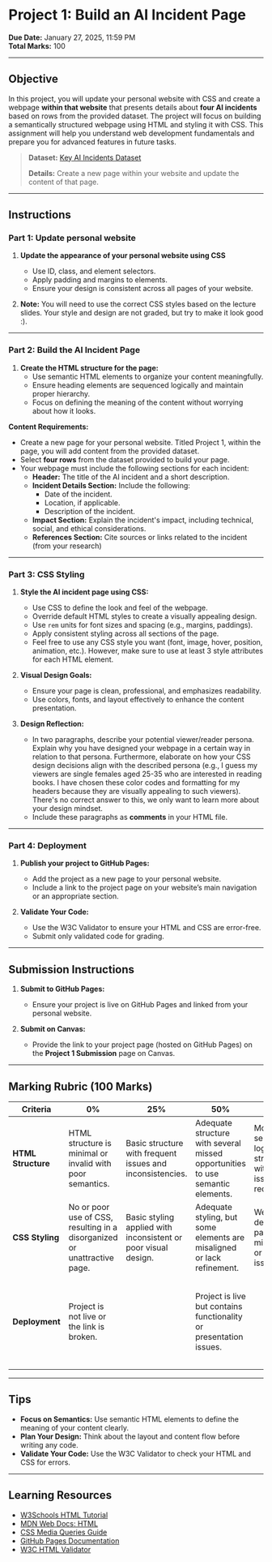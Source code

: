 # **Project 1: Build an AI Incident Page**

**Due Date:** January 27, 2025, 11:59 PM  
**Total Marks:** 100  

---

## **Objective**

In this project, you will update your personal website with CSS and create a webpage **within that website** that presents details about **four AI incidents** based on rows from the provided dataset. The project will focus on building a semantically structured webpage using HTML and styling it with CSS. This assignment will help you understand web development fundamentals and prepare you for advanced features in future tasks.

> **Dataset:** [Key AI Incidents Dataset](https://github.com/SIAT-IAT-235/P1-IncidentPage/blob/main/Key_AI_Incidents.csv)
>
> **Details:** Create a new page within your website and update the content of that page.

---

## **Instructions**

### **Part 1: Update personal website**

1. **Update the appearance of your personal website using CSS**
   - Use ID, class, and element selectors.
   - Apply padding and margins to elements.
   - Ensure your design is consistent across all pages of your website.
     
2. **Note:** You will need to use the correct CSS styles based on the lecture slides. Your style and design are not graded, but try to make it look good :).

---

### **Part 2: Build the AI Incident Page**

1. **Create the HTML structure for the page:**
   - Use semantic HTML elements to organize your content meaningfully.
   - Ensure heading elements are sequenced logically and maintain proper hierarchy.
   - Focus on defining the meaning of the content without worrying about how it looks.

**Content Requirements:**
   - Create a new page for your personal website. Titled Project 1, within the page, you will add content from the provided dataset.
   - Select **four rows** from the dataset provided to build your page.
   - Your webpage must include the following sections for each incident:
     - **Header:** The title of the AI incident and a short description.
     - **Incident Details Section:** Include the following:
       - Date of the incident.
       - Location, if applicable.
       - Description of the incident.
     - **Impact Section:** Explain the incident's impact, including technical, social, and ethical considerations.
     - **References Section:** Cite sources or links related to the incident (from your research)

---

### **Part 3: CSS Styling**

1. **Style the AI incident page using CSS:**
   - Use CSS to define the look and feel of the webpage.
   - Override default HTML styles to create a visually appealing design.
   - Use `rem` units for font sizes and spacing (e.g., margins, paddings).
   - Apply consistent styling across all sections of the page.
   - Feel free to use any CSS style you want (font, image, hover, position, animation, etc.). However, make sure to use at least 3 style attributes for each HTML element.

2. **Visual Design Goals:**
   - Ensure your page is clean, professional, and emphasizes readability.
   - Use colors, fonts, and layout effectively to enhance the content presentation.
     
3. **Design Reflection:**
   - In two paragraphs, describe your potential viewer/reader persona. Explain why you have designed your webpage in a certain way in relation to that persona. Furthermore, elaborate on how your CSS design decisions align with the described persona (e.g., I guess my viewers are single females aged 25-35 who are interested in reading books. I have chosen these color codes and formatting for my headers because they are visually appealing to such viewers). There's no correct answer to this, we only want to learn more about your design mindset.
   - Include these paragraphs as **comments** in your HTML file.

---

### **Part 4: Deployment**

1. **Publish your project to GitHub Pages:**
   - Add the project as a new page to your personal website.
   - Include a link to the project page on your website’s main navigation or an appropriate section.

2. **Validate Your Code:**
   - Use the W3C Validator to ensure your HTML and CSS are error-free.
   - Submit only validated code for grading.


---

## **Submission Instructions**

1. **Submit to GitHub Pages:**
   - Ensure your project is live on GitHub Pages and linked from your personal website.

2. **Submit on Canvas:**
   - Provide the link to your project page (hosted on GitHub Pages) on the **Project 1 Submission** page on Canvas.

---

## **Marking Rubric (100 Marks)**

| **Criteria**                      | **0%**                                                                                          | **25%**                                                                                   | **50%**                                                                                     | **75%**                                                                                       | **100%**                                                                                      | **Marks** |
|-----------------------------------|-----------------------------------------------------------------------------------------------|------------------------------------------------------------------------------------------|--------------------------------------------------------------------------------------------|------------------------------------------------------------------------------------------------|------------------------------------------------------------------------------------------------|-----------|
| **HTML Structure**                | HTML structure is minimal or invalid with poor semantics.                                      | Basic structure with frequent issues and inconsistencies.                               | Adequate structure with several missed opportunities to use semantic elements.             | Mostly semantic and logically structured, with minor issues or redundancies.                  | Fully semantic, well-organized, and properly structured HTML.                                  | 40        |
| **CSS Styling**                   | No or poor use of CSS, resulting in a disorganized or unattractive page.                       | Basic styling applied with inconsistent or poor visual design.                          | Adequate styling, but some elements are misaligned or lack refinement.                     | Well-designed page with minor visual or alignment issues.                                      | Polished, professional design with consistent styling throughout.                              | 40        |
| **Deployment**                    | Project is not live or the link is broken.                                                    |           | Project is live but contains functionality or presentation issues.                         |                                            | Project is live, functional, error-free, and linked appropriately on the personal website.     | 20        |

---

## **Tips**

- **Focus on Semantics:** Use semantic HTML elements to define the meaning of your content clearly.
- **Plan Your Design:** Think about the layout and content flow before writing any code.
- **Validate Your Code:** Use the W3C Validator to check your HTML and CSS for errors.

---

## **Learning Resources**

- [W3Schools HTML Tutorial](https://www.w3schools.com/html/)  
- [MDN Web Docs: HTML](https://developer.mozilla.org/en-US/docs/Web/HTML)  
- [CSS Media Queries Guide](https://developer.mozilla.org/en-US/docs/Web/CSS/Media_Queries)  
- [GitHub Pages Documentation](https://docs.github.com/en/pages)  
- [W3C HTML Validator](https://validator.w3.org/)  
